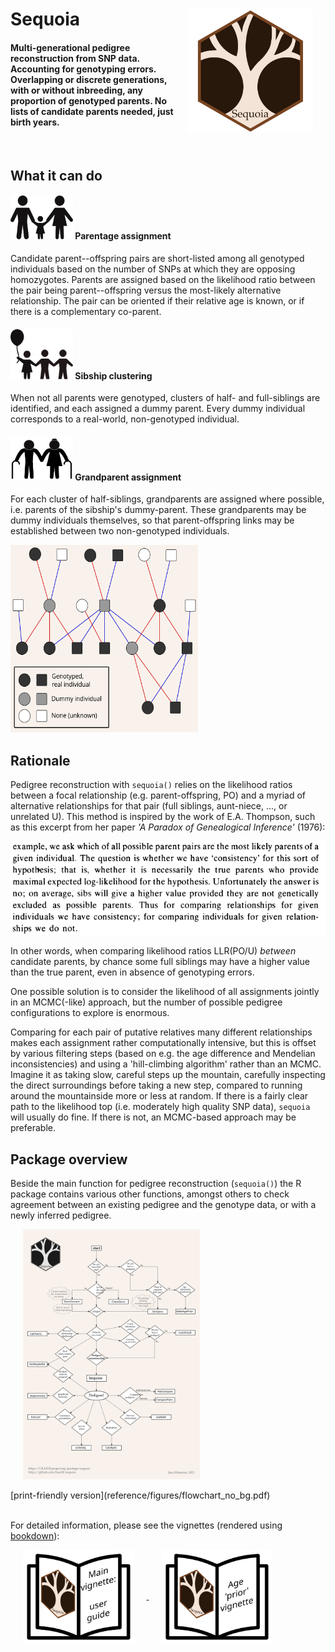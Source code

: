 # Sequoia  <img src="man/figures/sequoia_hexlogo.svg" align="right" height=225 style="float:right; height:200px; vertical-align:middle; margin:0px 20px" /> 


#### Multi-generational pedigree reconstruction from SNP data. Accounting for genotyping errors. Overlapping or discrete generations, with or without inbreeding, any proportion of genotyped parents. No lists of candidate parents needed, just birth years.


<br> 

## What it can do

#### <img src="man/figures/parents.svg" width="100" height="70" /> Parentage assignment 
Candidate parent--offspring pairs are short-listed among all genotyped individuals based on the number of SNPs at which they are opposing homozygotes. Parents are assigned based on the likelihood ratio between the pair being parent--offspring versus the most-likely alternative relationship. The pair can be oriented if their relative age is known, or if there is a complementary co-parent.
<br>


#### <img src="man/figures/siblings.svg" width="100" height="80" /> Sibship clustering
When not all parents were genotyped, clusters of half- and full-siblings are identified, and each assigned a dummy parent. Every dummy individual corresponds to a real-world, non-genotyped individual.
<br>

#### <img src="man/figures/grandparents.svg" width="100" height="70" /> Grandparent assignment
For each cluster of half-siblings, grandparents are assigned where possible, i.e. parents of the sibship's dummy-parent. These grandparents may be dummy individuals themselves, so that parent-offspring links may be established between two non-genotyped individuals. 


<div>
<img src="man/figures/Dummies_for_dummies.svg" width="300" height="300" alt="pedigree example" />
</div>


## Rationale
Pedigree reconstruction with `sequoia()` relies on the likelihood ratios between a focal relationship (e.g. parent-offspring, PO) and a myriad of alternative relationships for that pair (full siblings, aunt-niece, ..., or unrelated U). This method is inspired by the work of E.A. Thompson, such as this excerpt from her paper *'A Paradox of Genealogical Inference'* (1976):

<div>
<img src="man/figures/Thompson_1976_quote1.png" height="150" alt="Thompson 1976 quote"  style="height:150px" />
</div>


In other words, when comparing likelihood ratios LLR(PO/U) *between* candidate parents, by chance some full siblings may have a higher value than the true parent, even in absence of genotyping errors. 

One possible solution is to consider the likelihood of all assignments jointly in an MCMC(-like) approach, but the number of possible pedigree configurations to explore is enormous. 

Comparing for each pair of putative relatives many different relationships makes each assignment rather computationally intensive, but this is offset by various filtering steps (based on e.g. the age difference and Mendelian inconsistencies) and using a 'hill-climbing algorithm' rather than an MCMC. Imagine it as taking slow, careful steps up the mountain, carefully inspecting the direct surroundings before taking a new step, compared to running around the mountainside more or less at random. If there is a fairly clear path to the likelihood top (i.e. moderately high quality SNP data), `sequoia` will usually do fine. If there is not, an MCMC-based approach may be preferable. 



## Package overview
Beside the main function for pedigree reconstruction (`sequoia()`) the R package contains various other functions, amongst others to check agreement between an existing pedigree and the genotype data, or with a newly inferred pedigree. 

<a href="./reference/figures/flowchart.svg">
 <img src="man/figures/flowchart.svg" height="400" alt="flowchart" style="vertical-align:middle;margin:0px 20px; height:400px" />
</a>
<br>
<br>
[print-friendly version](reference/figures/flowchart_no_bg.pdf)

<!--
![](man/figures/flowchart.svg) 
<br>
 --->

<br>
<br>

For detailed information, please see the vignettes (rendered using [bookdown](https://bookdown.org/yihui/bookdown/)):

<a href="./articles/vignette_main/book/sec-Background.html">
 <img src="man/figures/sequoia_hexlogo_vignette_main.svg" height="150" alt="main vignette" style="vertical-align:middle;margin:0px 20px; height:150px" />
</a>
<a href="./articles/vignette_age/book/index.html">
 <img src="man/figures/sequoia_hexlogo_vignette_age.svg" height="150" alt="age vignette" style="vertical-align:middle;margin:0px 20px; height:150px"/>
</a>

